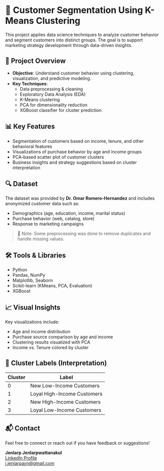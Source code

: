 # 🧠 Customer Segmentation Using K-Means Clustering

This project applies data science techniques to analyze customer behavior and segment customers into distinct groups. The goal is to support marketing strategy development through data-driven insights.

## 📁 Project Overview

- **Objective**: Understand customer behavior using clustering, visualization, and predictive modeling.
- **Key Techniques**:
  - Data preprocessing & cleaning
  - Exploratory Data Analysis (EDA)
  - K-Means clustering
  - PCA for dimensionality reduction
  - XGBoost classifier for cluster prediction

## 📊 Key Features

- Segmentation of customers based on income, tenure, and other behavioral features
- Visualizations of purchase behavior by age and income groups
- PCA-based scatter plot of customer clusters
- Business insights and strategy suggestions based on cluster interpretation

## 🔍 Dataset

The dataset was provided by **Dr. Omar Romero-Hernandez** and includes anonymized customer data such as:
- Demographics (age, education, income, marital status)
- Purchase behavior (web, catalog, store)
- Response to marketing campaigns

> 📌 Note: Some preprocessing was done to remove duplicates and handle missing values.

## 🛠️ Tools & Libraries

- Python
- Pandas, NumPy
- Matplotlib, Seaborn
- Scikit-learn (KMeans, PCA, Evaluation)
- XGBoost

## 📈 Visual Insights

Key visualizations include:
- Age and income distribution
- Purchase source comparison by age and income
- Clustering results visualized with PCA
- Income vs. Tenure colored by cluster

## 🧠 Cluster Labels (Interpretation)

| Cluster | Label                     |
|---------|---------------------------|
| 0       | New Low-Income Customers  |
| 1       | Loyal High-Income Customers |
| 2       | New High-Income Customers |
| 3       | Loyal Low-Income Customers |

## 📬 Contact

Feel free to connect or reach out if you have feedback or suggestions!

**Jenlarp Jenlarpwattanakul**  
[LinkedIn Profile](https://www.linkedin.com/in/your-profile)  
j.jenlarpayn@gmail.com
